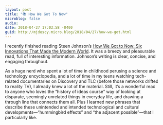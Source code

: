 ```yaml
---
layout: post
title: "📚 How We Got To Now"
microblog: false
audio: 
date: 2018-04-27 17:03:58 -0400
guid: http://mjdescy.micro.blog/2018/04/27/how-we-got.html
---
```

I recently finished reading Steen Johnson’s [How We Got to Now: Six Innovations That Made the Modern World](https://www.nytimes.com/2014/12/28/books/review/how-we-got-to-now-by-steven-johnson.html). It was a breezy and pleasurable read, full of interesting information. Johnson’s writing is clear, concise, and engaging throughout.

As a huge nerd who spent a lot of time in childhood perusing a science and technology encyclopedia, and a lot of time in my teens watching tech-related documentaries on Discovery and TLC (before those networks drifted to reality TV), I already knew a lot of the material. Still, it’s a wonderful read to anyone who loves the “history of ideas course” way of looking at disparate, seemingly unrelated things in everyday life, and drawing a through line that connects them all. Plus I learned new phrases that describe these unintended and intended technological and cultural developments—“hummingbird effects” and “the adjacent possible”—that I particularly like.
